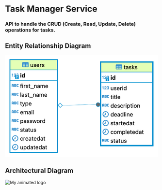 # Task Manager Service
### API to handle the CRUD (Create, Read, Update, Delete) operations for tasks.

## Entity Relationship Diagram
![My animated logo](/taskmgr.png)

## Architectural Diagram
![My animated logo](/archtecture.png)